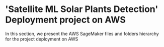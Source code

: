 # 'Satellite ML Solar Plants Detection' Deployment project on AWS

In this section, we present the AWS SageMaker files and folders hierarchy for the project deployment on AWS